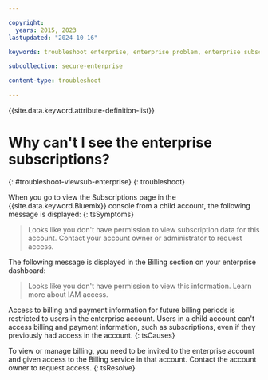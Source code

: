 ```yaml
---

copyright:
  years: 2015, 2023
lastupdated: "2024-10-16"

keywords: troubleshoot enterprise, enterprise problem, enterprise subscriptions, enterprise permissions, enterprise access

subcollection: secure-enterprise

content-type: troubleshoot

---
```


{{site.data.keyword.attribute-definition-list}}

# Why can't I see the enterprise subscriptions?
{: #troubleshoot-viewsub-enterprise}
{: troubleshoot}

When you go to view the Subscriptions page in the {{site.data.keyword.Bluemix}} console from a child account, the following message is displayed:
{: tsSymptoms}

> Looks like you don't have permission to view subscription data for this account. Contact your account owner or administrator to request access.

The following message is displayed in the Billing section on your enterprise dashboard:

> Looks like you don't have permission to view this information. Learn more about IAM access.

Access to billing and payment information for future billing periods is restricted to users in the enterprise account. Users in a child account can't access billing and payment information, such as subscriptions, even if they previously had access in the account.
{: tsCauses}

To view or manage billing, you need to be invited to the enterprise account and given access to the Billing service in that account. Contact the account owner to request access.
{: tsResolve}
